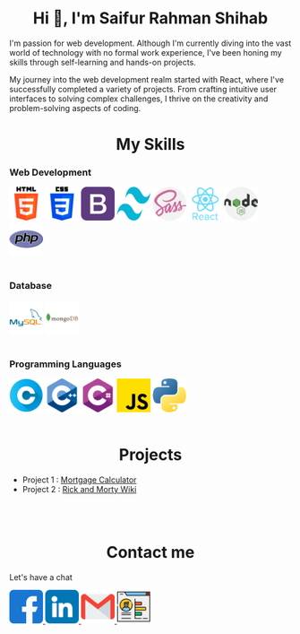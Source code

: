 <h1 style="text-align: center" >Hi 👋, I'm Saifur Rahman Shihab</h1>

I'm passion for web development. Although I'm currently diving into the vast world of technology with no formal work experience, I've been honing my skills through self-learning and hands-on projects.

My journey into the web development realm started with React, where I've successfully completed a variety of projects. From crafting intuitive user interfaces to solving complex challenges, I thrive on the creativity and problem-solving aspects of coding.

<h1 style="text-align: center" >My Skills</h1>

### Web Development

</span> 
<img src="./icons/html-5.png" alt="" width="60" height="60">
<span>
<span>
<img src="./icons/css-3.png" alt="" width="60" height="60">
</span>
<span>
<img src="./icons/bootstrap.png" alt="" width="60" height="60">
</span>
<span>
<img src="./icons/tailwind-css-icon.png" alt="" width="60" height="60">
</span>
<span>
<img src="./icons/sass.png" alt="" width="60" height="60">
</span>
<span>
<img src="./icons/react.png" alt="" width="60" height="60">
</span>
<span>
<img src="./icons/nodejs.png" alt="" width="60" height="60">
</span>
<span>
<img src="./icons/php.png" alt="" width="60" height="60">
</span>
<span></span>
<span></span>

<br/>
<br/>

### Database

<img src="./icons/mysql.png" alt="" width="60" height="60">
<img src="./icons/mongodb.png" alt="" width="60" height="60">

<br/>
<br/>


### Programming Languages

<img src="./icons/letter-c.png" alt="" width="60" height="60">
<img src="./icons/c++.png" alt="" width="60" height="60">
<img src="./icons/c-sharp.png" alt="" width="60" height="60">
<img src="./icons/js.png" alt="" width="60" height="60">
<img src="./icons/python.png" alt="" width="60" height="60">

<br/>
<br/>

<h1 style="text-align: center" >Projects</h1>

- Project 1 : [Mortgage Calculator](https://mortgage-cal.netlify.app/)
- Project 2 : [Rick and Morty Wiki](https://rick-and-morty-wikis.netlify.app/)

<br/>
<br/>


<h1 style="text-align: center" >Contact me</h1>

Let's have a chat

<a href="https://www.facebook.com/saifurrahman.shihab.5/">
<img src="./social/facebook.png" alt="" width="60" height="60">
</a>
<a href="https://www.linkedin.com/in/saifur-rahman-shihab/">
<img src="./social/linkedin.png" alt="" width="60" height="60">
</a>
<a href="mailto:rahmansaifur223@gmail.com">
<img src="./social/gmail.png" alt="" width="60" height="60">
</a>
<a href="">
<img src="./social/professional-portfolio.png" alt="" width="60" height="60">
</a>
